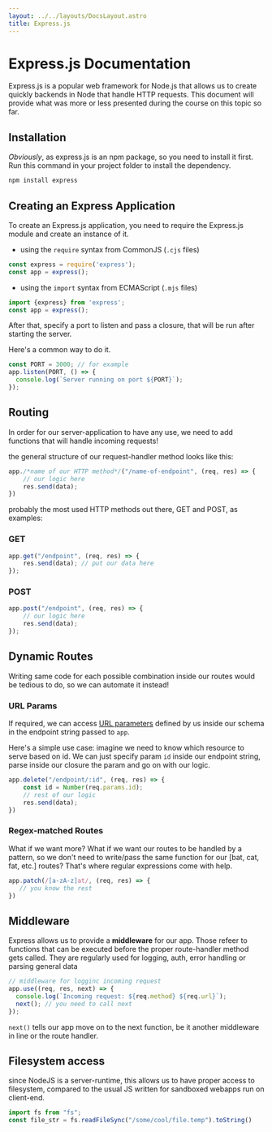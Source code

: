 ```yaml
---
layout: ../../layouts/DocsLayout.astro
title: Express.js
---
```

# Express.js Documentation

Express.js is a popular web framework for Node.js that allows us to create quickly backends in Node that handle HTTP requests. This document will provide what was more or less presented during the course on this topic so far.

## Installation

*Obviously*, as express.js is an npm package, so you need to install it first. Run this command in your project folder to install the dependency.

```sh
npm install express
```

## Creating an Express Application

To create an Express.js application, you need to require the Express.js module and create an instance of it. 

- using the `require` syntax from CommonJS (`.cjs` files)

```js
const express = require('express');
const app = express();
```

- using the `import` syntax from ECMAScript (`.mjs` files)

```js
import {express} from 'express';
const app = express();
```

After that, specify a port to listen and pass a closure, that will be run after starting the server.

Here's a common way to do it.
```js
const PORT = 3000; // for example
app.listen(PORT, () => {
  console.log(`Server running on port ${PORT}`);
});
```

## Routing
In order for our server-application to have any use, we need to add functions that will handle incoming requests!

the general structure of our request-handler method looks like this:

```js
app./*name of our HTTP method*/("/name-of-endpoint", (req, res) => {
    // our logic here
    res.send(data);
})
```

probably the most used HTTP methods out there,
GET and POST, as examples:

### GET
```js
app.get("/endpoint", (req, res) => {
    res.send(data); // put our data here
});
```

### POST
```js
app.post("/endpoint", (req, res) => {
    // our logic here
    res.send(data);
});
```

## Dynamic Routes

Writing same code for each possible combination inside our routes would be tedious to do, so we can automate it instead!

### URL Params

If required, we can access [URL parameters](https://en.wikipedia.org/wiki/Query_string) defined by us inside our schema in the endpoint string passed to `app`.

Here's a simple use case: imagine we need to know which resource to serve based on id. We can just specify param `id` inside our endpoint string, parse inside our closure the param and go on with our logic.

```js
app.delete("/endpoint/:id", (req, res) => {
    const id = Number(req.params.id);
    // rest of our logic
    res.send(data);
})
```

### Regex-matched Routes

What if we want more? What if we want our routes to be handled by a pattern, so we don't need to write/pass the same function for our [bat, cat, fat, etc.] routes? That's where regular expressions come with help.

```js
app.patch(/[a-zA-z]at/, (req, res) => { 
   // you know the rest 
})
```

## Middleware
Express allows us to provide a **middleware** for our app. Those refeer to functions that can be executed before the proper route-handler method gets called. They are regularly used for logging, auth, error handling or parsing general data
```js
// middleware for logginc incoming request
app.use((req, res, next) => {
  console.log(`Incoming request: ${req.method} ${req.url}`);
  next(); // you need to call next
});
```
`next()` tells our app move on to the next function, be it another middleware in line or the route handler. 

## Filesystem access
since NodeJS is a server-runtime, this allows us to have proper access to filesystem, compared to the usual JS written for sandboxed webapps run on client-end.

```js
import fs from "fs";
const file_str = fs.readFileSync("/some/cool/file.temp").toString()
```
